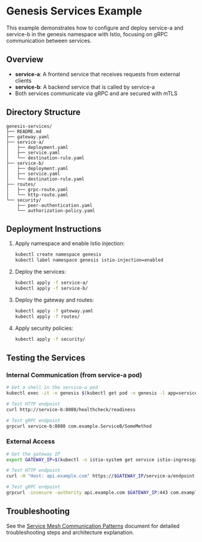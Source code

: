 # Genesis Services Example

This example demonstrates how to configure and deploy service-a and service-b in the genesis namespace with Istio, focusing on gRPC communication between services.

## Overview

- **service-a**: A frontend service that receives requests from external clients
- **service-b**: A backend service that is called by service-a
- Both services communicate via gRPC and are secured with mTLS

## Directory Structure

```
genesis-services/
├── README.md
├── gateway.yaml
├── service-a/
│   ├── deployment.yaml
│   ├── service.yaml
│   └── destination-rule.yaml
├── service-b/
│   ├── deployment.yaml
│   ├── service.yaml
│   └── destination-rule.yaml
├── routes/
│   ├── grpc-route.yaml
│   └── http-route.yaml
└── security/
    ├── peer-authentication.yaml
    └── authorization-policy.yaml
```

## Deployment Instructions

1. Apply namespace and enable Istio injection:
   ```bash
   kubectl create namespace genesis
   kubectl label namespace genesis istio-injection=enabled
   ```

2. Deploy the services:
   ```bash
   kubectl apply -f service-a/
   kubectl apply -f service-b/
   ```

3. Deploy the gateway and routes:
   ```bash
   kubectl apply -f gateway.yaml
   kubectl apply -f routes/
   ```

4. Apply security policies:
   ```bash
   kubectl apply -f security/
   ```

## Testing the Services

### Internal Communication (from service-a pod)

```bash
# Get a shell in the service-a pod
kubectl exec -it -n genesis $(kubectl get pod -n genesis -l app=service-a -o jsonpath='{.items[0].metadata.name}') -- sh

# Test HTTP endpoint
curl http://service-b:8080/healthcheck/readiness

# Test gRPC endpoint
grpcurl service-b:8080 com.example.ServiceB/SomeMethod
```

### External Access

```bash
# Get the gateway IP
export GATEWAY_IP=$(kubectl -n istio-system get service istio-ingressgateway -o jsonpath='{.status.loadBalancer.ingress[0].ip}')

# Test HTTP endpoint
curl -H "Host: api.example.com" https://$GATEWAY_IP/service-a/endpoint

# Test gRPC endpoint
grpcurl -insecure -authority api.example.com $GATEWAY_IP:443 com.example.ServiceA/SomeMethod
```

## Troubleshooting

See the [Service Mesh Communication Patterns](../../docs/architecture/service-mesh-communication-patterns.md) document for detailed troubleshooting steps and architecture explanation.
